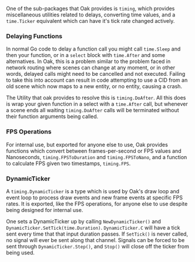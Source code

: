 One of the sub-packages that Oak provides is `timing`, which provides miscellaneous utilities related to delays, converting time values, and a `time.Ticker` equivalent which can have it's tick rate changed actively.

### Delaying Functions

In normal Go code to delay a function call you might call `time.Sleep` and then your function, or in a `select` block with `time.After` and some alternatives. In Oak, this is a problem similar to the problem faced in network routing where scenes can change at any moment, or in other words, delayed calls might need to be cancelled and not executed. Failing to take this into account can result in code attempting to use a CID from an old scene which now maps to a new entity, or no entity, causing a crash.

The Utility that oak provides to resolve this is `timing.DoAfter`. All this does is wrap your given function in a select with a `time.After` call, but whenever a scene ends all waiting `timing.DoAfter` calls will be terminated without their function arguments being called.

### FPS Operations

For internal use, but exported for anyone else to use, Oak provides functions which convert between frames-per-second or FPS values and Nanoseconds, `timing.FPSToDuration` and `timing.FPSToNano`, and a function to calculate FPS given two timestamps, `timing.FPS`.

### DynamicTicker

A `timing.DynamicTicker` is a type which is used by Oak's draw loop and event loop to process draw events and new frame events at specific FPS rates. It is exported, like the FPS operations, for anyone else to use despite being designed for internal use. 

One sets a DynamicTicker up by calling `NewDynamicTicker()` and `DynamicTicker.SetTick(time.Duration)`. `DynamicTicker.C` will have a tick sent every time that that input duration passes. If `SetTick()` is never called, no signal will ever be sent along that channel. Signals can be forced to be sent through `DynamicTicker.Step()`, and `Stop()` will close off the ticker from being used. 